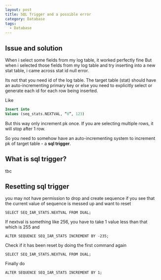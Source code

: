 ```yaml
---
layout: post
title: SQL Trigger and a possible error
category: Database
tags:
  - Database
---
```

## Issue and solution
When i select some fields from my log table, it worked perfectly fine
But when i selected those fields from my log table and try inserting into 
a new stat table, i came across stat id null error.

Its not that you need id of the log table. The target table (stat) should 
have an auto-incrementing primary key or else you need to explicitly 
select or generate each id for each row being inserted.

Like
```sql
Insert into
Values (seq_stats.NEXTVAL, “0”, 123)
```

But this way only increment pk once. If you are selecting multiple rows, 
it will stop after 1 row.

So you need to somehow have an auto-incrementing system to increment pk 
of target table - a **sql trigger**.

## What is sql trigger?
tbc

## Resetting sql trigger
you may not have permission to drop and create sequence if you see that the current value of sequence is messed up and want to reset

`SELECT SEQ_IAR_STATS.NEXTVAL FROM DUAL;`

If nextval is something like 256, you have to take 1 value less than that which is 255 and

`ALTER SEQUENCE SEQ_IAR_STATS INCREMENT BY -235;`

Check if it has been reset by doing the first command again

`SELECT SEQ_IAR_STATS.NEXTVAL FROM DUAL;`

Finally do

`ALTER SEQUENCE SEQ_IAR_STATS INCREMENT BY 1;`

